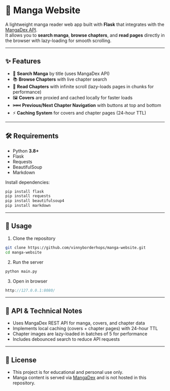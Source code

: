 # 📖 Manga Website

A lightweight manga reader web app built with **Flask** that integrates with the [MangaDex API](https://api.mangadex.org).  
It allows you to **search manga**, **browse chapters**, and **read pages** directly in the browser with lazy-loading for smooth scrolling.

---

## ✨ Features

- 🔎 **Search Manga** by title (uses MangaDex API)
- 📚 **Browse Chapters** with live chapter search
- 📖 **Read Chapters** with infinite scroll (lazy-loads pages in chunks for performance)
- 🖼️ **Covers** are proxied and cached locally for faster loads
- ⏮️⏭️ **Previous/Next Chapter Navigation** with buttons at top and bottom
- ⚡ **Caching System** for covers and chapter pages (24-hour TTL)

---

## 🛠️ Requirements

- Python **3.8+**
- Flask
- Requests
- BeautifulSoup
- Markdown

Install dependencies:

```bash
pip install flask
pip install requests
pip install beautifulsoup4
pip install markdown
```

---

## 🚀 Usage
1. Clone the repository
```bash
git clone https://github.com/vinnyborderhops/manga-website.git
cd manga-website
```
2. Run the server
```bash
python main.py
```
3. Open in browser
```cpp
http://127.0.0.1:8080/
```

---

## 🔧 API & Technical Notes
- Uses MangaDex REST API for manga, covers, and chapter data
- Implements local caching (covers + chapter pages) with 24-hour TTL
- Chapter images are lazy-loaded in batches of 5 for performance
- Includes debounced search to reduce API requests

---

## 📜 License
- This project is for educational and personal use only.
- Manga content is served via [MangaDex](https://mangadex.org/) and is not hosted in this repository.



